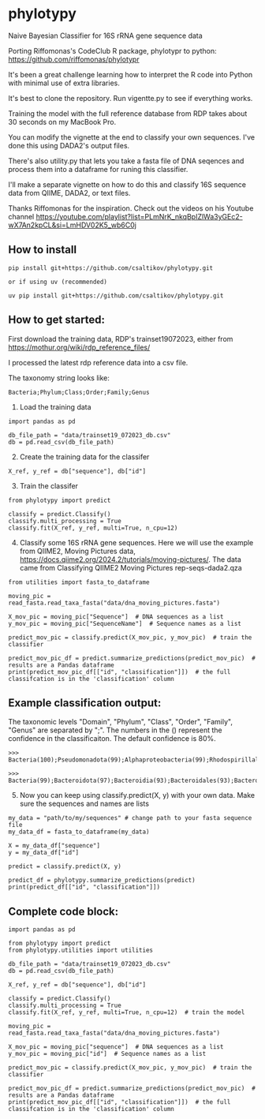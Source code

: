 # phylotypy
Naive Bayesian Classifier for 16S rRNA gene sequence data

Porting Riffomonas's CodeClub R package, phylotypr to python: https://github.com/riffomonas/phylotypr

It's been a great challenge learning how to interpret the R code into Python with minimal use of extra libraries.

It's best to clone the repository.  Run vigentte.py to see if everything works.

Training the model with the full reference database from RDP takes about 30 seconds on my MacBook Pro.

You can modify the vignette at the end to classify your own sequences. I've done this using DADA2's output files.

There's also utility.py that lets you take a fasta file of DNA seqences and process them into a dataframe for runing this classifier.

I'll make a separate vignette on how to do this and classify 16S sequence data from QIIME, DADA2, or text files.

Thanks Riffomonas for the inspiration.  Check out the videos on his Youtube channel https://youtube.com/playlist?list=PLmNrK_nkqBpIZlWa3yGEc2-wX7An2kpCL&si=LmHDV02K5_wb6C0j

## How to install
```
pip install git+https://github.com/csaltikov/phylotypy.git

or if using uv (recommended)

uv pip install git+https://github.com/csaltikov/phylotypy.git
```

## How to get started:
First download the training data, RDP's trainset19072023, either from https://mothur.org/wiki/rdp_reference_files/

I processed the latest rdp reference data into a csv file.

The taxonomy string looks like:
```
Bacteria;Phylum;Class;Order;Family;Genus
```

1. Load the training data
```
import pandas as pd

db_file_path = "data/trainset19_072023_db.csv"
db = pd.read_csv(db_file_path)
```
2. Create the training data for the classifer
```
X_ref, y_ref = db["sequence"], db["id"]
```
3. Train the classifer
```
from phylotypy import predict

classify = predict.Classify()
classify.multi_processing = True
classify.fit(X_ref, y_ref, multi=True, n_cpu=12)
```
4. Classify some 16S rRNA gene sequences.  Here we will use the example from QIIME2, Moving Pictures data, https://docs.qiime2.org/2024.2/tutorials/moving-pictures/.  The data came from Classifying QIIME2 Moving Pictures rep-seqs-dada2.qza
```
from utilities import fasta_to_dataframe

moving_pic = read_fasta.read_taxa_fasta("data/dna_moving_pictures.fasta")

X_mov_pic = moving_pic["Sequence"]  # DNA sequences as a list
y_mov_pic = moving_pic["SequenceName"]  # Sequence names as a list

predict_mov_pic = classify.predict(X_mov_pic, y_mov_pic)  # train the classifier

predict_mov_pic_df = predict.summarize_predictions(predict_mov_pic)  # results are a Pandas dataframe
print(predict_mov_pic_df[["id", "classification"]])  # the full classifcation is in the 'classification' column
```
## Example classification output:
The taxonomic levels "Domain", "Phylum", "Class", "Order", "Family", "Genus" are separated by ";".  The numbers in the () represent the confidence in the classificaiton.  The default confidence is 80%.
```
>>> Bacteria(100);Pseudomonadota(99);Alphaproteobacteria(99);Rhodospirillales(99);Acetobacteraceae(99);Roseomonas(83)

>>> Bacteria(99);Bacteroidota(97);Bacteroidia(93);Bacteroidales(93);Bacteroidales_unclassified(93);Bacteroidales_unclassified(93)

```

5. Now you can keep using classify.predict(X, y) with your own data.  Make sure the sequences and names are lists
```
my_data = "path/to/my/sequences" # change path to your fasta sequence file
my_data_df = fasta_to_dataframe(my_data)

X = my_data_df["sequence"]
y = my_data_df["id"]

predict = classify.predict(X, y)

predict_df = phylotypy.summarize_predictions(predict)
print(predict_df[["id", "classification"]])
```

## Complete code block:
```
import pandas as pd

from phylotypy import predict
from phylotypy.utilities import utilities

db_file_path = "data/trainset19_072023_db.csv"
db = pd.read_csv(db_file_path)

X_ref, y_ref = db["sequence"], db["id"]

classify = predict.Classify()
classify.multi_processing = True
classify.fit(X_ref, y_ref, multi=True, n_cpu=12)  # train the model

moving_pic = read_fasta.read_taxa_fasta("data/dna_moving_pictures.fasta")

X_mov_pic = moving_pic["sequence"]  # DNA sequences as a list
y_mov_pic = moving_pic["id"]  # Sequence names as a list

predict_mov_pic = classify.predict(X_mov_pic, y_mov_pic)  # train the classifier

predict_mov_pic_df = predict.summarize_predictions(predict_mov_pic)  # results are a Pandas dataframe
print(predict_mov_pic_df[["id", "classification"]])  # the full classifcation is in the 'classification' column
```

